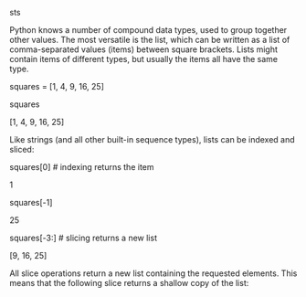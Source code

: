 sts

Python knows a number of compound data types, used to group together other values. The most versatile is the list, which can be written as a list of comma-separated values (items) between square brackets. Lists might contain items of different types, but usually the items all have the same type.



>>>

squares = [1, 4, 9, 16, 25]

squares

[1, 4, 9, 16, 25]

Like strings (and all other built-in sequence types), lists can be indexed and sliced:



>>>

squares[0]  # indexing returns the item

1

squares[-1]

25

squares[-3:]  # slicing returns a new list

[9, 16, 25]

All slice operations return a new list containing the requested elements. This means that the following slice returns a shallow copy of the list:
